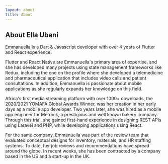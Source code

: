 ```yaml
---
layout: about
title: About
---
```


## About Ella Ubani

Emmanuella is a Dart & Javascript developer with over 4 years of Flutter and React experience.

Flutter and React Native are Emmanuella's primary area of expertise, and she has developed many projects using state management frameworks like Redux, including the one on the profile where she developed a telemedicine and pharmaceutical application that includes video calls and patient consultations. In addition, Emmanuella is passionate about mobile applications as she regularly expands her knowledge on this field.

Africa's first media streaming platform with over 1000+ downloads, the 2020/2021 YOMAFA Global Awards Winner, was her creation in her early days as a mobile app developer. Two years later, she was hired as a mobile app engineer for Metrock, a prestigious and well known bakery company. Through this trial, she gained first-hand experience in designing REST APIs using Laravel and PHP, while developing applications using React.

For the same company, Emmanuella was part of the review team that evaluated conceptual designs for inventory, materials, and HR staffing systems. To date, her job reviews and recommendations have spread around the globe. In recent weeks, she has been contracted by a company based in the US and a start-up in the UK.
